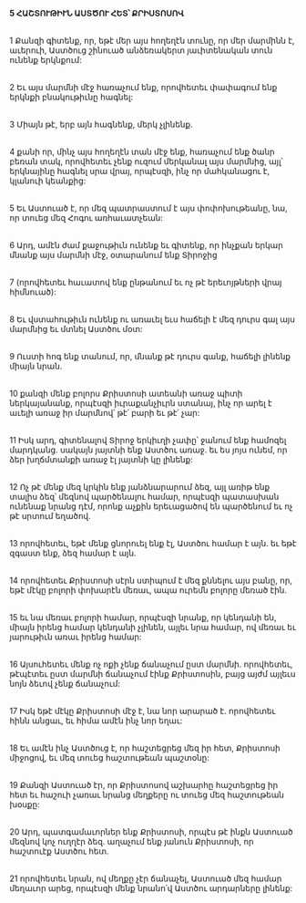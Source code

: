**5 ՀԱՇՏՈՒԹԻՒՆ ԱՍՏԾՈՒ ՀԵՏ՝ ՔՐԻՍՏՈՍՈՎ**

\
1 Քանզի գիտենք, որ, եթէ մեր այս հողեղէն տունը, որ մեր մարմինն է, աւերուի, Աստծուց շինուած անձեռակերտ յաւիտենական տուն ունենք երկնքում:

\
2 Եւ այս մարմնի մէջ հառաչում ենք, որովհետեւ փափագում ենք երկնքի բնակութիւնը հագնել:

\
3 Միայն թէ, երբ այն հագնենք, մերկ չլինենք.

\
4 քանի որ, մինչ այս հողեղէն տան մէջ ենք, հառաչում ենք ծանր բեռան տակ, որովհետեւ չենք ուզում մերկանալ այս մարմնից, այլ՝ երկնայինը հագնել սրա վրայ, որպէսզի, ինչ որ մահկանացու է, կլանուի կեանքից:

\
5 Եւ Աստուած է, որ մեզ պատրաստում է այս փոփոխութեանը, նա, որ տուեց մեզ Հոգու առհաւատչեան:

\
6 Արդ, ամէն ժամ քաջութիւն ունենք եւ գիտենք, որ ինչքան երկար մնանք այս մարմնի մէջ, օտարանում ենք Տիրոջից

\
7 (որովհետեւ հաւատով ենք ընթանում եւ ոչ թէ երեւոյթների վրայ հիմնուած):

\
8 Եւ վստահութիւն ունենք ու առաւել եւս հաճելի է մեզ դուրս գալ այս մարմնից եւ մտնել Աստծու մօտ:

\
9 Ուստի հոգ ենք տանում, որ, մնանք թէ դուրս գանք, հաճելի լինենք միայն նրան.

\
10 քանզի մենք բոլորս Քրիստոսի ատեանի առաջ պիտի ներկայանանք, որպէսզի իւրաքանչիւրն ստանայ, ինչ որ արել է աւելի առաջ իր մարմնով՝ թէ՛ բարի եւ թէ՛ չար:

\
11 Իսկ արդ, գիտենալով Տիրոջ երկիւղի չափը՝ ջանում ենք համոզել մարդկանց. սակայն յայտնի ենք Աստծու առաջ. եւ ես յոյս ունեմ, որ ձեր խղճմտանքի առաջ էլ յայտնի կը լինենք:

\
12 Ոչ թէ մենք մեզ կրկին ենք յանձնարարում ձեզ, այլ առիթ ենք տալիս ձեզ՝ մեզնով պարծենալու համար, որպէսզի պատասխան ունենաք նրանց դէմ, որոնք աչքին երեւացածով են պարծենում եւ ոչ թէ սրտում եղածով.

\
13 որովհետեւ, եթէ մենք ցնորուել ենք էլ, Աստծու համար է այն. եւ եթէ զգաստ ենք, ձեզ համար է այն.

\
14 որովհետեւ Քրիստոսի սէրն ստիպում է մեզ քննելու այս բանը, որ, եթէ մէկը բոլորի փոխարէն մեռաւ, ապա ուրեմն բոլորը մեռած էին.

\
15 եւ նա մեռաւ բոլորի համար, որպէսզի նրանք, որ կենդանի են, միայն իրենց համար կենդանի չլինեն, այլեւ նրա համար, ով մեռաւ եւ յարութիւն առաւ իրենց համար:

\
16 Այսուհետեւ մենք ոչ ոքի չենք ճանաչում ըստ մարմնի. որովհետեւ, թէպէտեւ ըստ մարմնի ճանաչում էինք Քրիստոսին, բայց այժմ այլեւս նոյն ձեւով չենք ճանաչում:

\
17 Իսկ եթէ մէկը Քրիստոսի մէջ է, նա նոր արարած է. որովհետեւ հինն անցաւ, եւ հիմա ամէն ինչ նոր եղաւ:

\
18 Եւ ամէն ինչ Աստծուց է, որ հաշտեցրեց մեզ իր հետ, Քրիստոսի միջոցով, եւ մեզ տուեց հաշտութեան պաշտօնը:

\
19 Քանզի Աստուած էր, որ Քրիստոսով աշխարհը հաշտեցրեց իր հետ եւ հաշուի չառաւ նրանց մեղքերը ու տուեց մեզ հաշտութեան խօսքը:

\
20 Արդ, պատգամաւորներ ենք Քրիստոսի, որպէս թէ ինքն Աստուած մեզնով կոչ ուղղէր ձեզ. աղաչում ենք յանուն Քրիստոսի, որ հաշտուէք Աստծու հետ.

\
21 որովհետեւ նրան, ով մեղքը չէր ճանաչել, Աստուած մեզ համար մեղաւոր արեց, որպէսզի մենք նրանո՛վ Աստծու արդարները լինենք:
